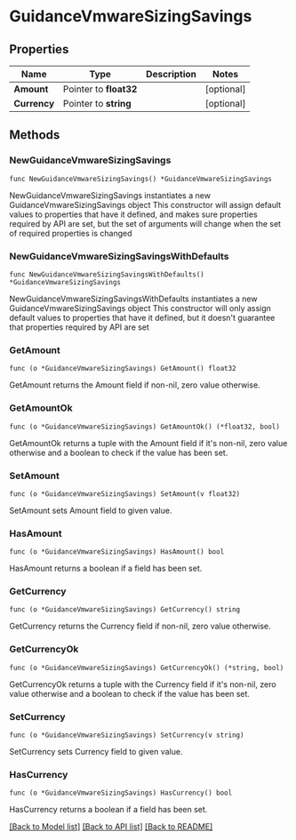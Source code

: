 # GuidanceVmwareSizingSavings

## Properties

Name | Type | Description | Notes
------------ | ------------- | ------------- | -------------
**Amount** | Pointer to **float32** |  | [optional] 
**Currency** | Pointer to **string** |  | [optional] 

## Methods

### NewGuidanceVmwareSizingSavings

`func NewGuidanceVmwareSizingSavings() *GuidanceVmwareSizingSavings`

NewGuidanceVmwareSizingSavings instantiates a new GuidanceVmwareSizingSavings object
This constructor will assign default values to properties that have it defined,
and makes sure properties required by API are set, but the set of arguments
will change when the set of required properties is changed

### NewGuidanceVmwareSizingSavingsWithDefaults

`func NewGuidanceVmwareSizingSavingsWithDefaults() *GuidanceVmwareSizingSavings`

NewGuidanceVmwareSizingSavingsWithDefaults instantiates a new GuidanceVmwareSizingSavings object
This constructor will only assign default values to properties that have it defined,
but it doesn't guarantee that properties required by API are set

### GetAmount

`func (o *GuidanceVmwareSizingSavings) GetAmount() float32`

GetAmount returns the Amount field if non-nil, zero value otherwise.

### GetAmountOk

`func (o *GuidanceVmwareSizingSavings) GetAmountOk() (*float32, bool)`

GetAmountOk returns a tuple with the Amount field if it's non-nil, zero value otherwise
and a boolean to check if the value has been set.

### SetAmount

`func (o *GuidanceVmwareSizingSavings) SetAmount(v float32)`

SetAmount sets Amount field to given value.

### HasAmount

`func (o *GuidanceVmwareSizingSavings) HasAmount() bool`

HasAmount returns a boolean if a field has been set.

### GetCurrency

`func (o *GuidanceVmwareSizingSavings) GetCurrency() string`

GetCurrency returns the Currency field if non-nil, zero value otherwise.

### GetCurrencyOk

`func (o *GuidanceVmwareSizingSavings) GetCurrencyOk() (*string, bool)`

GetCurrencyOk returns a tuple with the Currency field if it's non-nil, zero value otherwise
and a boolean to check if the value has been set.

### SetCurrency

`func (o *GuidanceVmwareSizingSavings) SetCurrency(v string)`

SetCurrency sets Currency field to given value.

### HasCurrency

`func (o *GuidanceVmwareSizingSavings) HasCurrency() bool`

HasCurrency returns a boolean if a field has been set.


[[Back to Model list]](../README.md#documentation-for-models) [[Back to API list]](../README.md#documentation-for-api-endpoints) [[Back to README]](../README.md)


